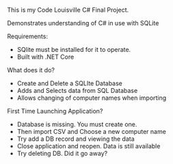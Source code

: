 
This is my Code Louisville C# Final Project.

Demonstrates understanding of C# in use with SQLite

Requirements:
- SQlite must be installed for it to operate.
- Built with .NET Core

What does it do?
- Create and Delete a SQLIte Database
- Adds and Selects data from SQL Database
- Allows changing of computer names when importing

First Time Launching Application?
- Database is missing. You must create one.
- Then import CSV and Choose a new computer name
- Try add a DB record and viewing the data
- Close application and reopen. Data is still available
- Try deleting DB. Did it go away?
